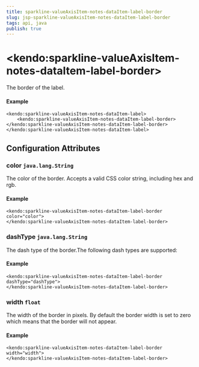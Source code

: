 ```yaml
---
title: sparkline-valueAxisItem-notes-dataItem-label-border
slug: jsp-sparkline-valueAxisItem-notes-dataItem-label-border
tags: api, java
publish: true
---
```


# \<kendo:sparkline-valueAxisItem-notes-dataItem-label-border\>

The border of the label.

#### Example
    <kendo:sparkline-valueAxisItem-notes-dataItem-label>
        <kendo:sparkline-valueAxisItem-notes-dataItem-label-border></kendo:sparkline-valueAxisItem-notes-dataItem-label-border>
    </kendo:sparkline-valueAxisItem-notes-dataItem-label>

## Configuration Attributes

### color `java.lang.String`

The color of the border. Accepts a valid CSS color string, including hex and rgb.

#### Example
    <kendo:sparkline-valueAxisItem-notes-dataItem-label-border color="color">
    </kendo:sparkline-valueAxisItem-notes-dataItem-label-border>

### dashType `java.lang.String`

The dash type of the border.The following dash types are supported:

#### Example
    <kendo:sparkline-valueAxisItem-notes-dataItem-label-border dashType="dashType">
    </kendo:sparkline-valueAxisItem-notes-dataItem-label-border>

### width `float`

The width of the border in pixels. By default the border width is set to zero which means that the border will not appear.

#### Example
    <kendo:sparkline-valueAxisItem-notes-dataItem-label-border width="width">
    </kendo:sparkline-valueAxisItem-notes-dataItem-label-border>


